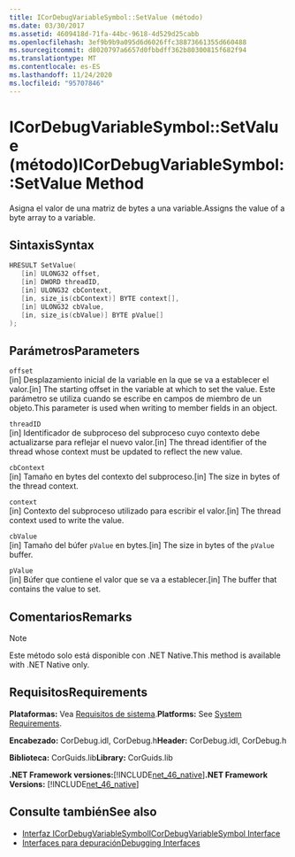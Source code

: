 ```yaml
---
title: ICorDebugVariableSymbol::SetValue (método)
ms.date: 03/30/2017
ms.assetid: 4609418d-71fa-44bc-9618-4d529d25cabb
ms.openlocfilehash: 3ef9b9b9a095d6d6026ffc38873661355d660488
ms.sourcegitcommit: d8020797a6657d0fbbdff362b80300815f682f94
ms.translationtype: MT
ms.contentlocale: es-ES
ms.lasthandoff: 11/24/2020
ms.locfileid: "95707846"
---
```

# <a name="icordebugvariablesymbolsetvalue-method"></a><span data-ttu-id="66fee-102">ICorDebugVariableSymbol::SetValue (método)</span><span class="sxs-lookup"><span data-stu-id="66fee-102">ICorDebugVariableSymbol::SetValue Method</span></span>

<span data-ttu-id="66fee-103">Asigna el valor de una matriz de bytes a una variable.</span><span class="sxs-lookup"><span data-stu-id="66fee-103">Assigns the value of a byte array to a variable.</span></span>  
  
## <a name="syntax"></a><span data-ttu-id="66fee-104">Sintaxis</span><span class="sxs-lookup"><span data-stu-id="66fee-104">Syntax</span></span>  
  
```cpp  
HRESULT SetValue(  
   [in] ULONG32 offset,  
   [in] DWORD threadID,  
   [in] ULONG32 cbContext,  
   [in, size_is(cbContext)] BYTE context[],  
   [in] ULONG32 cbValue,  
   [in, size_is(cbValue)] BYTE pValue[]  
);  
```  
  
## <a name="parameters"></a><span data-ttu-id="66fee-105">Parámetros</span><span class="sxs-lookup"><span data-stu-id="66fee-105">Parameters</span></span>  

 `offset`  
 <span data-ttu-id="66fee-106">[in] Desplazamiento inicial de la variable en la que se va a establecer el valor.</span><span class="sxs-lookup"><span data-stu-id="66fee-106">[in] The starting offset in the variable at which to set the value.</span></span> <span data-ttu-id="66fee-107">Este parámetro se utiliza cuando se escribe en campos de miembro de un objeto.</span><span class="sxs-lookup"><span data-stu-id="66fee-107">This parameter is used when writing to member fields in an object.</span></span>  
  
 `threadID`  
 <span data-ttu-id="66fee-108">[in] Identificador de subproceso del subproceso cuyo contexto debe actualizarse para reflejar el nuevo valor.</span><span class="sxs-lookup"><span data-stu-id="66fee-108">[in] The thread identifier of the thread whose context must be updated to reflect the new value.</span></span>  
  
 `cbContext`  
 <span data-ttu-id="66fee-109">[in] Tamaño en bytes del contexto del subproceso.</span><span class="sxs-lookup"><span data-stu-id="66fee-109">[in] The size in bytes of the thread context.</span></span>  
  
 `context`  
 <span data-ttu-id="66fee-110">[in] Contexto del subproceso utilizado para escribir el valor.</span><span class="sxs-lookup"><span data-stu-id="66fee-110">[in] The thread context used to write the value.</span></span>  
  
 `cbValue`  
 <span data-ttu-id="66fee-111">[in] Tamaño del búfer `pValue` en bytes.</span><span class="sxs-lookup"><span data-stu-id="66fee-111">[in] The size in bytes of the `pValue` buffer.</span></span>  
  
 `pValue`  
 <span data-ttu-id="66fee-112">[in] Búfer que contiene el valor que se va a establecer.</span><span class="sxs-lookup"><span data-stu-id="66fee-112">[in] The buffer that contains the value to set.</span></span>  
  
## <a name="remarks"></a><span data-ttu-id="66fee-113">Comentarios</span><span class="sxs-lookup"><span data-stu-id="66fee-113">Remarks</span></span>  
  
> [!NOTE]
> <span data-ttu-id="66fee-114">Este método solo está disponible con .NET Native.</span><span class="sxs-lookup"><span data-stu-id="66fee-114">This method is available with .NET Native only.</span></span>  
  
## <a name="requirements"></a><span data-ttu-id="66fee-115">Requisitos</span><span class="sxs-lookup"><span data-stu-id="66fee-115">Requirements</span></span>  

 <span data-ttu-id="66fee-116">**Plataformas:** Vea [Requisitos de sistema](../../get-started/system-requirements.md).</span><span class="sxs-lookup"><span data-stu-id="66fee-116">**Platforms:** See [System Requirements](../../get-started/system-requirements.md).</span></span>  
  
 <span data-ttu-id="66fee-117">**Encabezado:** CorDebug.idl, CorDebug.h</span><span class="sxs-lookup"><span data-stu-id="66fee-117">**Header:** CorDebug.idl, CorDebug.h</span></span>  
  
 <span data-ttu-id="66fee-118">**Biblioteca:** CorGuids.lib</span><span class="sxs-lookup"><span data-stu-id="66fee-118">**Library:** CorGuids.lib</span></span>  
  
 <span data-ttu-id="66fee-119">**.NET Framework versiones:**[!INCLUDE[net_46_native](../../../../includes/net-46-native-md.md)]</span><span class="sxs-lookup"><span data-stu-id="66fee-119">**.NET Framework Versions:** [!INCLUDE[net_46_native](../../../../includes/net-46-native-md.md)]</span></span>  
  
## <a name="see-also"></a><span data-ttu-id="66fee-120">Consulte también</span><span class="sxs-lookup"><span data-stu-id="66fee-120">See also</span></span>

- [<span data-ttu-id="66fee-121">Interfaz ICorDebugVariableSymbol</span><span class="sxs-lookup"><span data-stu-id="66fee-121">ICorDebugVariableSymbol Interface</span></span>](icordebugvariablesymbol-interface.md)
- [<span data-ttu-id="66fee-122">Interfaces para depuración</span><span class="sxs-lookup"><span data-stu-id="66fee-122">Debugging Interfaces</span></span>](debugging-interfaces.md)
